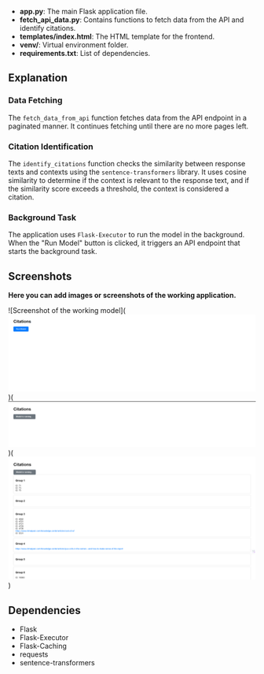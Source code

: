 
- **app.py**: The main Flask application file.
- **fetch_api_data.py**: Contains functions to fetch data from the API and identify citations.
- **templates/index.html**: The HTML template for the frontend.
- **venv/**: Virtual environment folder.
- **requirements.txt**: List of dependencies.

## Explanation

### Data Fetching

The `fetch_data_from_api` function fetches data from the API endpoint in a paginated manner. It continues fetching until there are no more pages left.

### Citation Identification

The `identify_citations` function checks the similarity between response texts and contexts using the `sentence-transformers` library. It uses cosine similarity to determine if the context is relevant to the response text, and if the similarity score exceeds a threshold, the context is considered a citation.

### Background Task

The application uses `Flask-Executor` to run the model in the background. When the "Run Model" button is clicked, it triggers an API endpoint that starts the background task.

## Screenshots

**Here you can add images or screenshots of the working application.**

![Screenshot of the working model](![alt text](image-1.png))(![alt text](image-2.png))(![alt text](image.png))

## Dependencies

- Flask
- Flask-Executor
- Flask-Caching
- requests
- sentence-transformers